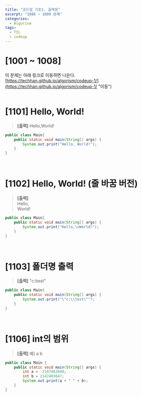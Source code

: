 ```yaml
---
title: "코드업 기초1. 출력문"
excerpt: "1086 ~ 1099 문제"
categories: 
  - Algorism
tags: 
  - TIL
  - codeup
---
```

# [1001 ~ 1008] 
이 문제는 아래 링크로 이동하면 나온다.<br/>
[https://techhan.github.io/algorism/codeup-1/](https://techhan.github.io/algorism/codeup-1/ "이동") <br/><br/>

# [1101] Hello, World!
> **[출력]** Hello,World!

```java
public class Main{
    public static void main(String[] args) {
        System.out.print("Hello, World!");
    }
}
```
<br/>

# [1102] Hello, World! (줄 바꿈 버전)
> **[출력]**<br/>
Hello,<br/>
World!

```java
public class Main{
    public static void main(String[] args) {
        System.out.print("Hello,\nWorld!");
    }
}
```
<br/>

# [1103] 폴더명 출력
> **[출력]** "c:\test"

```java
public class Main{
    public static void main(String[] args) {
        System.out.print("\"c:\\test\"");
    }
}
```
<br/>

# [1106] int의 범위
> **[출력]** 예) a b

```java
public class Main {
	public static void main(String[] args) {
		int a = -2147483648;
		int b = 2147483647;
		System.out.print(a + " " + b);
	}
}
```
<br/>
